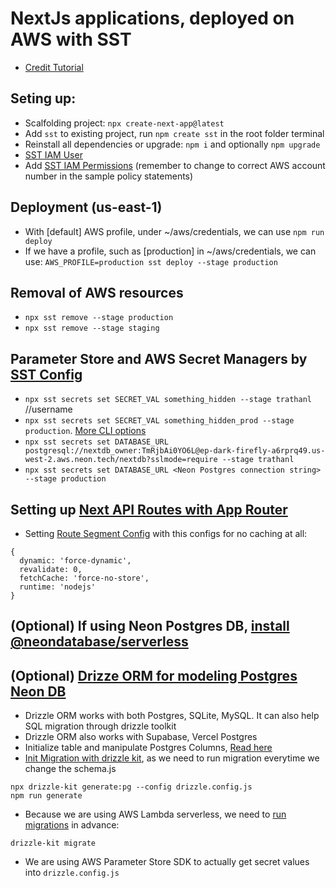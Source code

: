 # NextJs applications, deployed on AWS with SST

- [Credit Tutorial](https://youtu.be/T23Dv69j1JU?si=ws-mG6QyViBgE_fe)

## Seting up:

- Scalfolding project: `npx create-next-app@latest`
- Add `sst` to existing project, run `npm create sst` in the root folder terminal
- Reinstall all dependencies or upgrade: `npm i` and optionally `npm upgrade`
- [SST IAM User](https://docs.sst.dev/advanced/iam-credentials)
- Add [SST IAM Permissions](https://docs.sst.dev/advanced/iam-credentials#iam-permissions) (remember to change to correct AWS account number in the sample policy statements)

## Deployment (us-east-1)

- With [default] AWS profile, under ~/aws/credentials, we can use `npm run deploy`
- If we have a profile, such as [production] in ~/aws/credentials, we can use:
  `AWS_PROFILE=production sst deploy --stage production`

## Removal of AWS resources

- `npx sst remove --stage production`
- `npx sst remove --stage staging`

## Parameter Store and AWS Secret Managers by [SST Config](https://docs.sst.dev/config)

- `npx sst secrets set SECRET_VAL something_hidden --stage trathanl` //username
- `npx sst secrets set SECRET_VAL something_hidden_prod --stage production`. [More CLI options](https://docs.sst.dev/packages/sst#sst-secrets)
- `npx sst secrets set DATABASE_URL postgresql://nextdb_owner:TmRjbAi0YO6L@ep-dark-firefly-a6rprq49.us-west-2.aws.neon.tech/nextdb?sslmode=require --stage trathanl`
- `npx sst secrets set DATABASE_URL <Neon Postgres connection string> --stage production`

## Setting up [Next API Routes with App Router](https://nextjs.org/docs/app/api-reference/file-conventions/route)

- Setting [Route Segment Config](https://nextjs.org/docs/app/api-reference/file-conventions/route-segment-config) with this configs for no caching at all:

```
{
  dynamic: 'force-dynamic',
  revalidate: 0,
  fetchCache: 'force-no-store',
  runtime: 'nodejs'
}
```

## (Optional) If using Neon Postgres DB, [install @neondatabase/serverless](https://github.com/neondatabase/serverless/blob/main/README.md)

## (Optional) [Drizze ORM for modeling Postgres Neon DB](https://orm.drizzle.team/docs/get-started-postgresql#neon)

- Drizzle ORM works with both Postgres, SQLite, MySQL. It can also help SQL migration through drizzle toolkit
- Drizzle ORM also works with Supabase, Vercel Postgres
- Initialize table and manipulate Postgres Columns, [Read here](https://orm.drizzle.team/docs/column-types/pg)
- [Init Migration with drizzle kit](https://orm.drizzle.team/kit-docs/commands), as we need to run migration everytime we change the schema.js

```
npx drizzle-kit generate:pg --config drizzle.config.js
npm run generate
```

- Because we are using AWS Lambda serverless, we need to [run migrations](https://orm.drizzle.team/kit-docs/overview#configuration) in advance:

```
drizzle-kit migrate
```

- We are using AWS Parameter Store SDK to actually get secret values into `drizzle.config.js`
